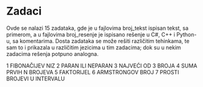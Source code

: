 # Zadaci

Ovde se nalazi 15 zadataka, gde je u fajlovima broj_tekst ispisan tekst, sa primerom, a u fajlovima broj_resenje je ispisano rešenje u C#, C++ i Python-u,
sa komentarima. Dosta zadataka se može rešiti različitim tehinkama, te sam to i prikazala u različitim jezicima u tim zadacima; dok su u nekim zadacima rešenja potpuno analogna. 

1 FIBONAČIJEV NIZ
2 PARAN ILI NEPARAN
3 NAJVEĆI OD 3 BROJA
4 SUMA PRVIH N BROJEVA
5 FAKTORIJEL
6 ARMSTRONGOV BROJ
7 PROSTI BROJEVI U INTERVALU
